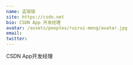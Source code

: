 ```yaml
---
name: 孟瑞瑞
site: https://csdn.net
bio: CSDN App 开发经理
avatar: /assets/peoples/ruirui-meng/avatar.jpg
email: 
twitter: 
---
```

CSDN App开发经理
